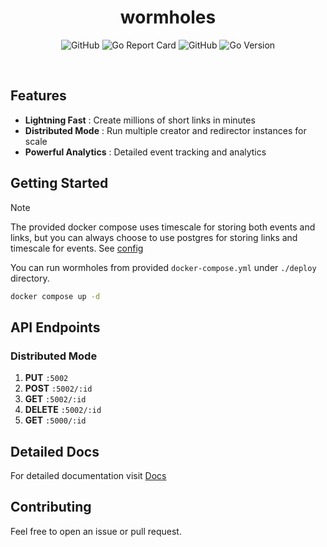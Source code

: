 <h1 align="center">wormholes</h1>
<p align='center'>
  <img alt="GitHub" src="https://img.shields.io/github/actions/workflow/status/noquark/wormholes/docker.yml?logo=github&style=flat-square" />
  <img alt="Go Report Card" src="https://img.shields.io/badge/go%20report-A-green.svg?style=flat-square&logo=go&logoColor=white" />
  <img alt="GitHub" src="https://img.shields.io/github/license/noquark/wormholes?logo=gnu&style=flat-square" />
  <img alt="Go Version" src="https://img.shields.io/github/go-mod/go-version/noquark/wormholes?logo=go&logoColor=white&style=flat-square" />
</p>
<br />

## Features

- **Lightning Fast** : Create millions of short links in minutes
- **Distributed Mode** : Run multiple creator and redirector instances for scale
- **Powerful Analytics** : Detailed event tracking and analytics

## Getting Started

> [!NOTE]
> The provided docker compose uses timescale for storing both events and links, but you can always choose to use postgres for storing links and timescale for events. See [config](https://noquark.com/docs/wormholes/configuration#customizing-database-connections)

You can run wormholes from provided `docker-compose.yml` under `./deploy` directory.

```sh
docker compose up -d
```

## API Endpoints

### Distributed Mode

1. **PUT** `:5002`
2. **POST** `:5002/:id`
3. **GET** `:5002/:id`
4. **DELETE** `:5002/:id`
5. **GET** `:5000/:id`

## Detailed Docs

For detailed documentation visit [Docs](https://noquark.com/docs/wormholes)

## Contributing

Feel free to open an issue or pull request.
